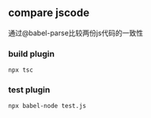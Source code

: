 ## compare jscode

通过@babel-parse比较两份js代码的一致性

### build plugin

```
npx tsc
```

### test plugin

```
npx babel-node test.js
```
